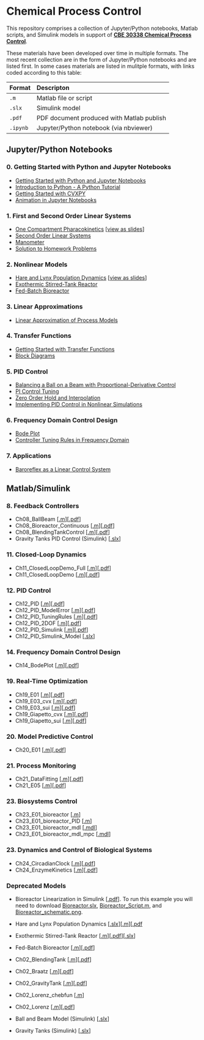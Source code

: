 # Chemical Process Control

This repository comprises a collection of Jupyter/Python notebooks, Matlab scripts, and Simulink models in support of [**CBE 30338 Chemical Process Control**](https://sakailogin.nd.edu/portal/site/SP17-CBE-30338-01). 

These materials have been developed over time in multiple formats. The most recent collection are in the form of Jupyter/Python notebooks and are listed first.  In some cases materials are listed in mulitple formats, with links coded according to this table:

| Format   | Descripton                                |
| :------- | :---------------------------------------- |
| `.m`     | Matlab file or script                     |
| `.slx`   | Simulink model                            |
| `.pdf`   | PDF document produced with Matlab publish |
| `.ipynb` | Jupyter/Python notebook (via nbviewer)    |


## Jupyter/Python Notebooks

### 0. Getting Started with Python and Jupyter Notebooks

* [Getting Started with Python and Jupyter Notebooks](http://nbviewer.jupyter.org/github/jckantor/CBE30338/blob/master/notebooks/Getting%20Started%20with%20Python.ipynb)
* [Introduction to Python - A Python Tutorial](http://nbviewer.jupyter.org/github/jckantor/CBE30338/blob/master/notebooks/Introduction%20to%20Python%20-%20A%20Python%20Tutorial.ipynb)
* [Getting Started with CVXPY](http://nbviewer.ipython.org/github/jckantor/CBE30338/blob/master/notebooks/Getting%20Started%20with%20CVXPY.ipynb)
* [Animation in Jupyter Notebooks](http://nbviewer.jupyter.org/github/jckantor/CBE30338/blob/master/notebooks/Animation%20in%20Jupyter%20Notebooks.ipynb)

### 1. First and Second Order Linear Systems

* [One Compartment Pharacokinetics](http://nbviewer.jupyter.org/github/jckantor/CBE30338/blob/master/notebooks/One%20Compartment%20Pharmacokinetics.ipynb) [[view as slides](http://nbviewer.jupyter.org/format/slides/github/jckantor/CBE30338/blob/master/notebooks/One%20Compartment%20Pharmacokinetics.ipynb#/)]
* [Second Order Linear Systems](http://nbviewer.jupyter.org/github/jckantor/CBE30338/blob/master/notebooks/Second%20Order%20Linear%20Systems.ipynb)
* [Manometer](http://nbviewer.jupyter.org/github/jckantor/CBE30338/blob/master/notebooks/Manometer%20Models%20and%20Dynamics.ipynb)
* [Solution to Homework Problems](http://nbviewer.jupyter.org/github/jckantor/CBE30338/blob/master/notebooks/Solution%20to%20Homework%20Problems/Solution%20to%20Homework%20Problems.ipynb)

### 2. Nonlinear Models

* [Hare and Lynx Population Dynamics](http://nbviewer.jupyter.org/github/jckantor/CBE30338/blob/master/notebooks/HareLynx/Hare%20and%20Lynx%20Population%20Dynamics.ipynb) [[view as slides](http://nbviewer.jupyter.org/format/slides/github/jckantor/CBE30338/blob/master/notebooks/HareLynx/Hare%20and%20Lynx%20Population%20Dynamics.ipynb#/)]
* [Exothermic Stirred-Tank Reactor](http://nbviewer.jupyter.org/github/jckantor/CBE30338/blob/master/notebooks/Exothermic%20CSTR.ipynb)
* [Fed-Batch Bioreactor](http://nbviewer.jupyter.org/github/jckantor/CBE30338/blob/master/notebooks/Fed%20Batch%20Bioreactor.ipynb)

### 3. Linear Approximations

* [Linear Approximation of Process Models](http://nbviewer.jupyter.org/github/jckantor/CBE30338/blob/master/notebooks/Linear%20Approximation%20of%20Process%20Models.ipynb?flush_cache=true)

### 4. Transfer Functions
* [Getting Started with Transfer Functions](http://nbviewer.jupyter.org/github/jckantor/CBE30338/blob/master/notebooks/Getting%20Started%20with%20Transfer%20Functions.ipynb?flush_cache=true)
* [Block Diagrams](http://nbviewer.jupyter.org/github/jckantor/CBE30338/blob/master/notebooks/Block%20Diagrams.ipynb)

### 5. PID Control

* [Balancing a Ball on a Beam with Proportional-Derivative Control](http://nbviewer.jupyter.org/github/jckantor/Ball-and-Beam/blob/master/index.ipynb)
* [PI Control Tuning](http://nbviewer.jupyter.org/github/jckantor/CBE30338/blob/master/notebooks/PI%20Control%20Tuning.ipynb?flush_cache=true)
* [Zero Order Hold and Interpolation](http://nbviewer.jupyter.org/github/jckantor/CBE30338/blob/master/notebooks/Zero%20Order%20Hold%20and%20Interpolation.ipynb)
* [Implementing PID Control in Nonlinear Simulations](http://nbviewer.jupyter.org/github/jckantor/CBE30338/blob/master/notebooks/Implementing%20PID%20Control%20in%20Nonlinear%20Simulations.ipynb?flush_cache=true)

### 6. Frequency Domain Control Design
* [Bode Plot](http://nbviewer.jupyter.org/github/jckantor/CBE30338/blob/master/notebooks/Bode%20Plot.ipynb)
* [Controller Tuning Rules in Frequency Domain](http://nbviewer.jupyter.org/github/jckantor/CBE30338/blob/master/notebooks/Controller%20Tuning%20Rules%20in%20Frequency%20Domain.ipynb)

### 7. Applications

* [Baroreflex as a Linear Control System](http://nbviewer.jupyter.org/github/jckantor/CBE30338/blob/master/notebooks/Baroreflex%20as%20a%20Linear%20Control%20System.ipynb)

## Matlab/Simulink

### 8. Feedback Controllers ###
* Ch08_BallBeam [[.m](https://github.com/jckantor/CBE30338/blob/master/matlab/Ch08_BallBeam.m)][[.pdf](http://jckantor.github.io/CBE30338/pdf/Ch08_BallBeam.pdf)]
* Ch08_Bioreactor_Continuous [[.m](https://github.com/jckantor/CBE30338/blob/master/matlab/Ch08_Bioreactor_Continuous.m)][[.pdf](http://jckantor.github.io/CBE30338/pdf/Ch08_Bioreactor_Continuous.pdf)] 
* Ch08_BlendingTankControl [[.m](https://github.com/jckantor/CBE30338/blob/master/matlab/Ch08_BlendingTankControl,m)][[.pdf](http://jckantor.github.io/CBE30338/pdf/Ch08_BlendingTankControl.pdf)] 
* Gravity Tanks PID Control (Simulink) [[.slx](https://github.com/jckantor/CBE30338/blob/master/simulink/GravityTanksPID.slx)]

### 11. Closed-Loop Dynamics ###
* Ch11_ClosedLoopDemo_Full [[.m](https://github.com/jckantor/CBE30338/blob/master/matlab/Ch11_ClosedLoopDemo_Full.m)][[.pdf](http://jckantor.github.io/CBE30338/pdf/Ch11_ClosedLoopDemo_Full.pdf)] 
* Ch11_ClosedLoopDemo [[.m](https://github.com/jckantor/CBE30338/blob/master/matlab/Ch11_ClosedLoopDemo.m)][[.pdf](http://jckantor.github.io/CBE30338/pdf/Ch11_ClosedLoopDemo.pdf)] 

### 12. PID Control ###
* Ch12_PID [[.m](https://github.com/jckantor/CBE30338/blob/master/matlab/Ch12_PID.m)][[.pdf](http://jckantor.github.io/CBE30338/pdf/Ch12_PID.pdf)] 
* Ch12_PID_ModelError [[.m](https://github.com/jckantor/CBE30338/blob/master/matlab/Ch12_PID_ModelError.m)][[.pdf](http://jckantor.github.io/CBE30338/pdf/Ch12_PID_ModelError.pdf)] 
* Ch12_PID_TuningRules [[.m](https://github.com/jckantor/CBE30338/blob/master/matlab/Ch12_PID_TuningRules.m)][[.pdf](http://jckantor.github.io/CBE30338/pdf/Ch12_PID_TuningRules.pdf)] 
* Ch12_PID_2DOF [[.m](https://github.com/jckantor/CBE30338/blob/master/matlab/Ch12_PID_2DOF.m)][[.pdf](http://jckantor.github.io/CBE30338/pdf/Ch12_PID_2DOF.pdf)] 
* Ch12_PID_Simulink [[.m](https://github.com/jckantor/CBE30338/blob/master/matlab/Ch12_PID_Simulink.m)][[.pdf](http://jckantor.github.io/CBE30338/pdf/Ch12_PID_Simulink.pdf)] 
* Ch12_PID_Simulink_Model [[.slx](https://github.com/jckantor/CBE30338/blob/master/matlab/Ch12_PID_Simulink_Model.slx)] 

### 14. Frequency Domain Control Design ###
* Ch14_BodePlot [[.m](https://github.com/jckantor/CBE30338/blob/master/matlab/Ch14_BodePlot.m)][[.pdf](http://jckantor.github.io/CBE30338/pdf/Ch14_BodePlot.pdf)]


### 19. Real-Time Optimization ###
* Ch19_E01 [[.m](https://github.com/jckantor/CBE30338/blob/master/matlab/Ch19_E01.m)][[.pdf](http://jckantor.github.io/CBE30338/pdf/Ch19_E01.pdf)] 
* Ch19_E03_cvx [[.m](https://github.com/jckantor/CBE30338/blob/master/matlab/Ch19_E03_cvx.m)][[.pdf](http://jckantor.github.io/CBE30338/pdf/Ch19_E03_cvx.pdf)] 
* Ch19_E03_sui [[.m](https://github.com/jckantor/CBE30338/blob/master/matlab/Ch19_E03_sui.m)][[.pdf](http://jckantor.github.io/CBE30338/pdf/Ch19_E03_sui.pdf)] 
* Ch19_Giapetto_cvx [[.m](https://github.com/jckantor/CBE30338/blob/master/matlab/Ch19_Giapetto_cvx.m)][[.pdf](http://jckantor.github.io/CBE30338/pdf/Ch19_Giapetto_cvx.pdf)] 
* Ch19_Giapetto_sui [[.m](https://github.com/jckantor/CBE30338/blob/master/matlab/Ch19_Giapetto_sui.m)][[.pdf](http://jckantor.github.io/CBE30338/pdf/Ch19_Giapetto_sui.pdf)] 

### 20. Model Predictive Control ###
* Ch20_E01 [[.m](https://github.com/jckantor/CBE30338/blob/master/matlab/Ch20_E01.m)][[.pdf](http://jckantor.github.io/CBE30338/pdf/Ch20_E01.pdf)] 

### 21. Process Monitoring ###
* Ch21_DataFitting [[.m](https://github.com/jckantor/CBE30338/blob/master/matlab/Ch21_DataFitting.m)][[.pdf](http://jckantor.github.io/CBE30338/pdf/Ch21_DataFitting.pdf)] 
* Ch21_E05 [[.m](https://github.com/jckantor/CBE30338/blob/master/matlab/Ch21_E05.m)][[.pdf](http://jckantor.github.io/CBE30338/pdf/Ch21_E05.pdf)] 

### 23. Biosystems Control ###
* Ch23_E01_bioreactor [[.m](https://github.com/jckantor/CBE30338/blob/master/matlab/Ch23_E01_bioreactor.m)] 
* Ch23_E01_bioreactor_PID [[.m](https://github.com/jckantor/CBE30338/blob/master/matlab/Ch23_E01_bioreactor_PID.m)] 
* Ch23_E01_bioreactor_mdl [[.mdl](https://github.com/jckantor/CBE30338/blob/master/matlab/Ch23_E01_bioreactor_mdl.mdl)] 
* Ch23_E01_bioreactor_mdl_mpc [[.mdl](https://github.com/jckantor/CBE30338/blob/master/matlab/Ch23_E01_bioreactor_mdl_mpc.mdl)] 

### 23. Dynamics and Control of Biological Systems ###
* Ch24_CircadianClock [[.m](https://github.com/jckantor/CBE30338/blob/master/matlab/Ch24_CircadianClock.m)][[.pdf](http://jckantor.github.io/CBE30338/pdf/Ch24_CircadianClock.pdf)] 
*  Ch24_EnzymeKinetics [[.m](https://github.com/jckantor/CBE30338/blob/master/matlab/Ch24_EnzymeKinetics.m)][[.pdf](http://jckantor.github.io/CBE30338/pdf/Ch24_EnzymeKinetics.pdf)] 


### Deprecated Models
* Bioreactor Linearization in Simulink [[.pdf](http://jckantor.github.io/CBE30338/pdf/Bioreactor.pdf)]. 
To run this example you will need to download [Bioreactor.slx](https://github.com/jckantor/CBE30338/blob/master/simulink/Bioreactor.slx), [Bioreactor_Script.m](https://github.com/jckantor/CBE30338/blob/master/simulink/Bioreactor_Script.m), and
[Bioreactor_schematic.png](https://github.com/jckantor/CBE30338/blob/master/simulink/Bioreactor_schematic.png).

* Hare and Lynx Population Dynamics [[.slx](https://github.com/jckantor/CBE30338/blob/master/simulink/HareLynx.slx)][[.m](https://github.com/jckantor/CBE30338/blob/master/matlab/Ch04_PredatorPrey.m)][[.pdf](http://jckantor.github.io/CBE30338/pdf/Ch04_PredatorPrey.pdf)

* Exothermic Stirred-Tank Reactor [[.m](https://github.com/jckantor/CBE30338/blob/master/matlab/Ch02_E05_CSTR.m)][[.pdf](http://jckantor.github.io/CBE30338/pdf/Ch02_E05_CSTR.pdf)][[.slx](https://github.com/jckantor/CBE30338/blob/master/simulink/ExothermicCSTR.slx)]
* Fed-Batch Bioreactor [[.m](https://github.com/jckantor/CBE30338/blob/master/matlab/Ch02_Bioreactor_FedBatch.m)][[.pdf](http://jckantor.github.io/CBE30338/pdf/Ch02_Bioreactor_FedBatch.pdf)]

* Ch02_BlendingTank [[.m](https://github.com/jckantor/CBE30338/blob/master/matlab/Ch02_BlendingTank.m)][[.pdf](http://jckantor.github.io/CBE30338/pdf/Ch02_BlendingTank.pdf)]
* Ch02_Braatz [[.m](https://github.com/jckantor/CBE30338/blob/master/matlab/Ch02_Braatz.m)][[.pdf](http://jckantor.github.io/CBE30338/pdf/Ch02_Braatz.pdf)] 
* Ch02_GravityTank [[.m](https://github.com/jckantor/CBE30338/blob/master/matlab/Ch02_GravityTank.m)][[.pdf](http://jckantor.github.io/CBE30338/pdf/Ch02_GravityTank.pdf)] 
* Ch02_Lorenz_chebfun [[.m](https://github.com/jckantor/CBE30338/blob/master/matlab/Ch02_Lorenz_chebfun.m)]
* Ch02_Lorenz [[.m](https://github.com/jckantor/CBE30338/blob/master/matlab/Ch02_Lorenz.m)][[.pdf](http://jckantor.github.io/CBE30338/pdf/Ch02_Lorenz.pdf)] 
* Ball and Beam Model (Simulink) [[.slx](https://github.com/jckantor/CBE30338/blob/master/simulink/BallBeam.slx)]
* Gravity Tanks (Simulink) [[.slx](https://github.com/jckantor/CBE30338/blob/master/simulink/GravityTanks.slx)]


